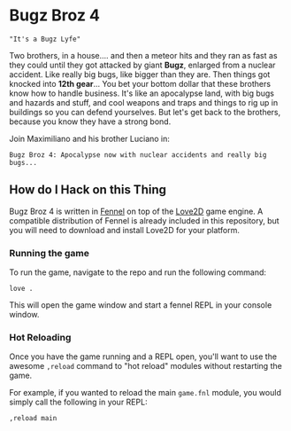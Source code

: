# Bugz Broz 4

    "It's a Bugz Lyfe"

Two brothers, in a house.... and then a meteor hits and they ran as fast as 
they could until they got attacked by giant **Bugz**, enlarged from a nuclear
accident. Like really big bugs, like bigger than they are. Then things got
knocked into **12th gear**... You bet your bottom dollar that these brothers 
know how to handle business. It's like an apocalypse land, with big bugs and 
hazards and stuff, and cool weapons and traps and things to rig up in buildings 
so you can defend yourselves. But let's get back to the brothers, because you 
know they have a strong bond.

Join Maximiliano and his brother Luciano in:

    Bugz Broz 4: Apocalypse now with nuclear accidents and really big bugs...

## How do I Hack on this Thing

Bugz Broz 4 is written in [Fennel](https://fennel-lang.org) on top of the 
[Love2D](https://love2d.org) game engine. A compatible distribution of Fennel 
is already included in this repository, but you will need to download and
install Love2D for your platform.

### Running the game

To run the game, navigate to the repo and run the following command:

```
love .
```

This will open the game window and start a fennel REPL in your console
window.

### Hot Reloading

Once you have the game running and a REPL open, you'll want to use the awesome
`,reload` command to "hot reload" modules without restarting the game.

For example, if you wanted to reload the main `game.fnl` module, you would
simply call the following in your REPL:

```
,reload main
```
